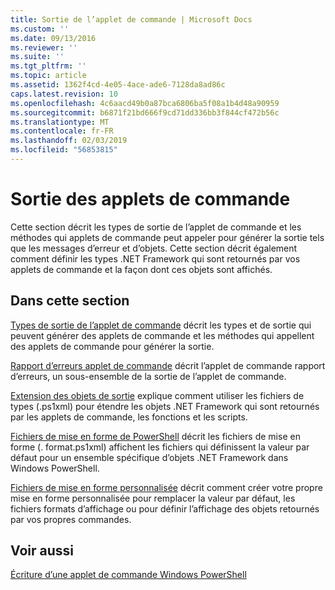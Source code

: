 ```yaml
---
title: Sortie de l’applet de commande | Microsoft Docs
ms.custom: ''
ms.date: 09/13/2016
ms.reviewer: ''
ms.suite: ''
ms.tgt_pltfrm: ''
ms.topic: article
ms.assetid: 1362f4cd-4e05-4ace-ade6-7128da8ad86c
caps.latest.revision: 10
ms.openlocfilehash: 4c6aacd49b0a87bca6806ba5f08a1b4d48a90959
ms.sourcegitcommit: b6871f21bd666f9cd71dd336bb3f844cf472b56c
ms.translationtype: MT
ms.contentlocale: fr-FR
ms.lasthandoff: 02/03/2019
ms.locfileid: "56853815"
---
```

# <a name="cmdlet-output"></a>Sortie des applets de commande

Cette section décrit les types de sortie de l’applet de commande et les méthodes qui applets de commande peut appeler pour générer la sortie tels que les messages d’erreur et d’objets. Cette section décrit également comment définir les types .NET Framework qui sont retournés par vos applets de commande et la façon dont ces objets sont affichés.

## <a name="in-this-section"></a>Dans cette section

[Types de sortie de l’applet de commande](./types-of-cmdlet-output.md) décrit les types et de sortie qui peuvent générer des applets de commande et les méthodes qui appellent des applets de commande pour générer la sortie.

[Rapport d’erreurs applet de commande](./cmdlet-error-reporting.md) décrit l’applet de commande rapport d’erreurs, un sous-ensemble de la sortie de l’applet de commande.

[Extension des objets de sortie](./extending-output-objects.md) explique comment utiliser les fichiers de types (.ps1xml) pour étendre les objets .NET Framework qui sont retournés par les applets de commande, les fonctions et les scripts.

[Fichiers de mise en forme de PowerShell](../format/powershell-formatting-files.md) décrit les fichiers de mise en forme (. format.ps1xml) affichent les fichiers qui définissent la valeur par défaut pour un ensemble spécifique d’objets .NET Framework dans Windows PowerShell.

[Fichiers de mise en forme personnalisée](./custom-formatting-files.md) décrit comment créer votre propre mise en forme personnalisée pour remplacer la valeur par défaut, les fichiers formats d’affichage ou pour définir l’affichage des objets retournés par vos propres commandes.

## <a name="see-also"></a>Voir aussi

[Écriture d’une applet de commande Windows PowerShell](./writing-a-windows-powershell-cmdlet.md)
